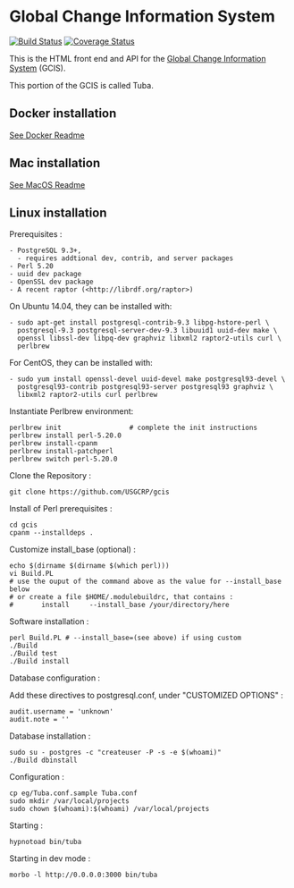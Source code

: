Global Change Information System
================================
[![Build Status](https://travis-ci.org/USGCRP/gcis.svg?branch=master)](https://travis-ci.org/USGCRP/gcis/branches) [![Coverage Status](https://img.shields.io/coveralls/USGCRP/gcis.svg)](https://coveralls.io/r/USGCRP/gcis)

This is the HTML front end and API for the [Global Change Information System](http://data.globalchange.gov) (GCIS).

This portion of the GCIS is called Tuba.

## Docker installation

[See Docker Readme](./README.docker.md)

## Mac installation

[See MacOS Readme](./README.osx)

## Linux installation

Prerequisites :

    - PostgreSQL 9.3+, 
      - requires addtional dev, contrib, and server packages
    - Perl 5.20
    - uuid dev package
    - OpenSSL dev package
    - A recent raptor (<http://librdf.org/raptor>)

On Ubuntu 14.04, they can be installed with:

    - sudo apt-get install postgresql-contrib-9.3 libpg-hstore-perl \
      postgresql-9.3 postgresql-server-dev-9.3 libuuid1 uuid-dev make \
      openssl libssl-dev libpq-dev graphviz libxml2 raptor2-utils curl \
      perlbrew
      
For CentOS, they can be installed with: 
 
    - sudo yum install openssl-devel uuid-devel make postgresql93-devel \
      postgresql93-contrib postgresql93-server postgresql93 graphviz \
      libxml2 raptor2-utils curl perlbrew

Instantiate Perlbrew environment:

    perlbrew init                 # complete the init instructions
    perlbrew install perl-5.20.0
    perlbrew install-cpanm
    perlbrew install-patchperl
    perlbrew switch perl-5.20.0

Clone the Repository :

    git clone https://github.com/USGCRP/gcis

Install of Perl prerequisites :

    cd gcis
    cpanm --installdeps .

Customize install_base (optional) :

    echo $(dirname $(dirname $(which perl)))
    vi Build.PL
    # use the ouput of the command above as the value for --install_base below
    # or create a file $HOME/.modulebuildrc, that contains :
    #       install     --install_base /your/directory/here

Software installation :

    perl Build.PL # --install_base=(see above) if using custom
    ./Build
    ./Build test
    ./Build install

Database configuration :

Add these directives to postgresql.conf, under "CUSTOMIZED OPTIONS" :

    audit.username = 'unknown'
    audit.note = ''

Database installation :

    sudo su - postgres -c "createuser -P -s -e $(whoami)"
    ./Build dbinstall

Configuration :

    cp eg/Tuba.conf.sample Tuba.conf
    sudo mkdir /var/local/projects
    sudo chown $(whoami):$(whoami) /var/local/projects

Starting :

    hypnotoad bin/tuba

Starting in dev mode :

    morbo -l http://0.0.0.0:3000 bin/tuba    

